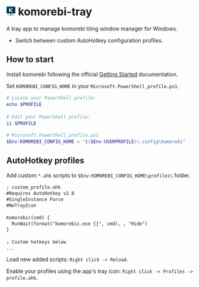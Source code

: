 # <img src="images/png/app.png" width="24"> komorebi-tray

A tray app to manage komorebi tiling window manager for Windows. 

- Switch between custom AutoHotkey configuration profiles.

## How to start

Install komorebi following the official [Getting Started](https://lgug2z.github.io/komorebi/installation.html) documentation.

Set `KOMOREBI_CONFIG_HOME` in your `Microsoft.PowerShell_profile.ps1`.

```powershell
# Locate your PowerShell profile:
echo $PROFILE

# Edit your PowerShell profile:
ii $PROFILE
```

```powershell
# Microsoft.PowerShell_profile.ps1
$Env:KOMOREBI_CONFIG_HOME = "$($Env:USERPROFILE)\.config\komorebi"
```

## AutoHotkey profiles

Add custom `*.ahk` scripts to `$Env:KOMOREBI_CONFIG_HOME\profiles\` folder.

```autohotkey
; custom_profile.ahk
#Requires AutoHotkey v2.0
#SingleInstance Force
#NoTrayIcon

Komorebic(cmd) {
  RunWait(format("komorebic.exe {}", cmd), , "Hide")
}

; Custom hotkeys below
...
```

Load new added scripts: `Right click -> Reload`.

Enable your profiles using the app's tray icon: `Right click -> Profiles -> profile.ahk`.
